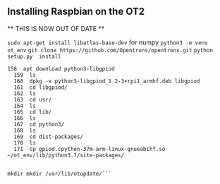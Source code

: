 ## Installing Raspbian on the OT2

** THIS IS NOW OUT OF DATE **

`sudo apt-get install libatlas-base-dev` for numpy
`python3 -m venv ot_env`
`git clone https://github.com/Opentrons/opentrons.git`
`python setup.py  install`

```
158  apt download python3-libgpiod
  159  ls
  160  dpkg -x python3-libgpiod_1.2-3+rpi1_armhf.deb libgpiod
  161  cd libgpiod/
  162  ls
  163  cd usr/
  164  ls
  165  cd lib/
  166  ls
  167  cd python3/
  168  ls
  169  cd dist-packages/
  170  ls
  171  cp gpiod.cpython-37m-arm-linux-gnueabihf.so ~/ot_env/lib/python3.7/site-packages/

```

```mkdir /usr/lib/firmware

mkdir mkdir /var/lib/otupdate/```
